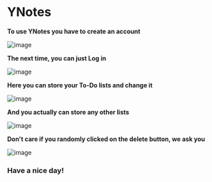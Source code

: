 # YNotes
**To use YNotes you have to create an account**

![image](https://github.com/cifyrag/YNotes/assets/107427860/bd14d15d-a36a-4057-b591-a0655701b9db)


**The next time, you can just Log in**

![image](https://github.com/cifyrag/YNotes/assets/107427860/d9c80349-8f52-4393-b32e-2192548e8dee)

**Here you can store your To-Do lists and change it**

![image](https://github.com/cifyrag/YNotes/assets/107427860/452abd19-cded-4c92-b83d-2520315db14a)

**And you actually can store any other lists**

![image](https://github.com/cifyrag/YNotes/assets/107427860/ad1598e1-43fb-4be6-9fc2-75aca3d7c08a)

**Don't care if you randomly clicked on the delete button, we ask you**

![image](https://github.com/cifyrag/YNotes/assets/107427860/fdd40e39-b57f-4856-8b9c-32aec337c9c6)

### Have a nice day!
